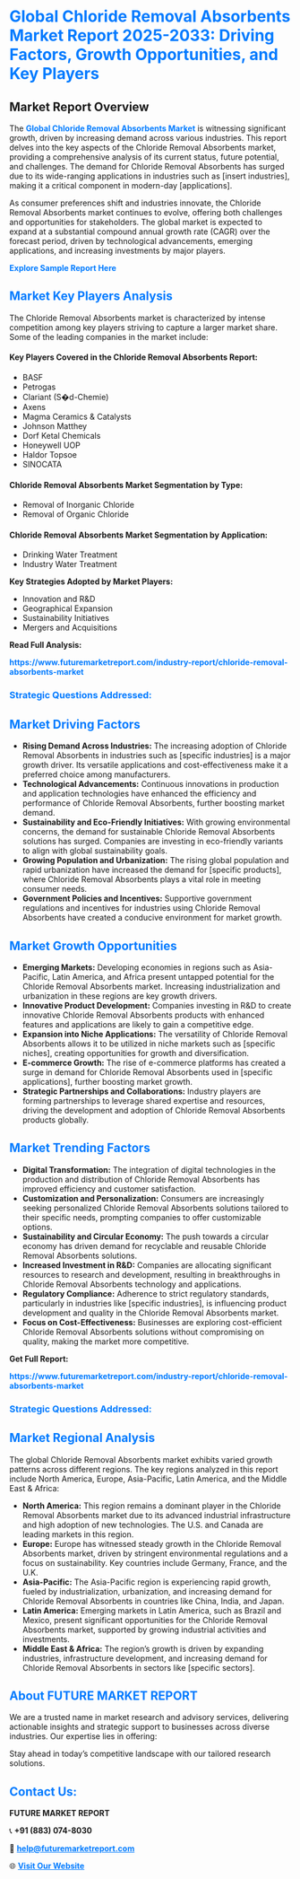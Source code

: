 <h1 style="color: #007BFF;">Global Chloride Removal Absorbents Market Report 2025-2033: Driving Factors, Growth Opportunities, and Key Players</h1>

<section id="overview">
<h2>Market Report Overview</h2>
<p>The <a href="https://www.futuremarketreport.com/industry-report/chloride-removal-absorbents-market" style="color: #007BFF; text-decoration: none;"><strong>Global Chloride Removal Absorbents Market</strong></a> is witnessing significant growth, driven by increasing demand across various industries. This report delves into the key aspects of the Chloride Removal Absorbents market, providing a comprehensive analysis of its current status, future potential, and challenges. The demand for Chloride Removal Absorbents has surged due to its wide-ranging applications in industries such as [insert industries], making it a critical component in modern-day [applications].</p>
<p>As consumer preferences shift and industries innovate, the Chloride Removal Absorbents market continues to evolve, offering both challenges and opportunities for stakeholders. The global market is expected to expand at a substantial compound annual growth rate (CAGR) over the forecast period, driven by technological advancements, emerging applications, and increasing investments by major players.</p>
</section>

<section id="overview">
<p><a href="https://www.futuremarketreport.com/request-sample/reportId=115122" style="color: #007BFF; text-decoration: none;"><strong>Explore Sample Report Here</strong></a></p>
</section>

<section id="key-players">
<h2 style="color: #007BFF;">Market Key Players Analysis</h2>
<p>The Chloride Removal Absorbents market is characterized by intense competition among key players striving to capture a larger market share. Some of the leading companies in the market include:</p>
<h4>Key Players Covered in the Chloride Removal Absorbents Report:</h4>
<ul><li>BASF</li><li>Petrogas</li><li>Clariant (S�d-Chemie)</li><li>Axens</li><li>Magma Ceramics &amp; Catalysts</li><li>Johnson Matthey</li><li>Dorf Ketal Chemicals</li><li>Honeywell UOP</li><li>Haldor Topsoe</li><li>SINOCATA</li></ul>
<h4>Chloride Removal Absorbents Market Segmentation by Type:</h4>
<ul><li>Removal of Inorganic Chloride</li><li>Removal of Organic Chloride</li></ul>

<h4>Chloride Removal Absorbents Market Segmentation by Application:</h4>
<ul><li>Drinking Water Treatment</li><li>Industry Water Treatment</li></ul>
<p><strong>Key Strategies Adopted by Market Players:</strong></p>
<ul>
<li>Innovation and R&D</li>
<li>Geographical Expansion</li>
<li>Sustainability Initiatives</li>
<li>Mergers and Acquisitions</li>
</ul>
</section>

<section>
<p><strong>Read Full Analysis: </strong></p><a href="https://www.futuremarketreport.com/industry-report/chloride-removal-absorbents-market" style="color: #007BFF; text-decoration: none;"><strong>https://www.futuremarketreport.com/industry-report/chloride-removal-absorbents-market</strong></a>
<h3 style="color: #007BFF;">Strategic Questions Addressed:</h3>
</section>

<section id="driving-factors">
<h2 style="color: #007BFF;">Market Driving Factors</h2>
<ul>
<li><strong>Rising Demand Across Industries:</strong> The increasing adoption of Chloride Removal Absorbents in industries such as [specific industries] is a major growth driver. Its versatile applications and cost-effectiveness make it a preferred choice among manufacturers.</li>
<li><strong>Technological Advancements:</strong> Continuous innovations in production and application technologies have enhanced the efficiency and performance of Chloride Removal Absorbents, further boosting market demand.</li>
<li><strong>Sustainability and Eco-Friendly Initiatives:</strong> With growing environmental concerns, the demand for sustainable Chloride Removal Absorbents solutions has surged. Companies are investing in eco-friendly variants to align with global sustainability goals.</li>
<li><strong>Growing Population and Urbanization:</strong> The rising global population and rapid urbanization have increased the demand for [specific products], where Chloride Removal Absorbents plays a vital role in meeting consumer needs.</li>
<li><strong>Government Policies and Incentives:</strong> Supportive government regulations and incentives for industries using Chloride Removal Absorbents have created a conducive environment for market growth.</li>
</ul>
</section>

<section id="growth-opportunities">
<h2 style="color: #007BFF;">Market Growth Opportunities</h2>
<ul>
<li><strong>Emerging Markets:</strong> Developing economies in regions such as Asia-Pacific, Latin America, and Africa present untapped potential for the Chloride Removal Absorbents market. Increasing industrialization and urbanization in these regions are key growth drivers.</li>
<li><strong>Innovative Product Development:</strong> Companies investing in R&D to create innovative Chloride Removal Absorbents products with enhanced features and applications are likely to gain a competitive edge.</li>
<li><strong>Expansion into Niche Applications:</strong> The versatility of Chloride Removal Absorbents allows it to be utilized in niche markets such as [specific niches], creating opportunities for growth and diversification.</li>
<li><strong>E-commerce Growth:</strong> The rise of e-commerce platforms has created a surge in demand for Chloride Removal Absorbents used in [specific applications], further boosting market growth.</li>
<li><strong>Strategic Partnerships and Collaborations:</strong> Industry players are forming partnerships to leverage shared expertise and resources, driving the development and adoption of Chloride Removal Absorbents products globally.</li>
</ul>
</section>

<section id="trending-factors">
<h2 style="color: #007BFF;">Market Trending Factors</h2>
<ul>
<li><strong>Digital Transformation:</strong> The integration of digital technologies in the production and distribution of Chloride Removal Absorbents has improved efficiency and customer satisfaction.</li>
<li><strong>Customization and Personalization:</strong> Consumers are increasingly seeking personalized Chloride Removal Absorbents solutions tailored to their specific needs, prompting companies to offer customizable options.</li>
<li><strong>Sustainability and Circular Economy:</strong> The push towards a circular economy has driven demand for recyclable and reusable Chloride Removal Absorbents solutions.</li>
<li><strong>Increased Investment in R&D:</strong> Companies are allocating significant resources to research and development, resulting in breakthroughs in Chloride Removal Absorbents technology and applications.</li>
<li><strong>Regulatory Compliance:</strong> Adherence to strict regulatory standards, particularly in industries like [specific industries], is influencing product development and quality in the Chloride Removal Absorbents market.</li>
<li><strong>Focus on Cost-Effectiveness:</strong> Businesses are exploring cost-efficient Chloride Removal Absorbents solutions without compromising on quality, making the market more competitive.</li>
</ul>
</section>

<section>
<p><strong>Get Full Report: </strong></p><a href="https://www.futuremarketreport.com/industry-report/chloride-removal-absorbents-market" style="color: #007BFF; text-decoration: none;"><strong>https://www.futuremarketreport.com/industry-report/chloride-removal-absorbents-market</strong></a>
<h3 style="color: #007BFF;">Strategic Questions Addressed:</h3>
</section>


<section id="regional-analysis">
<h2 style="color: #007BFF;">Market Regional Analysis</h2>
<p>The global Chloride Removal Absorbents market exhibits varied growth patterns across different regions. The key regions analyzed in this report include North America, Europe, Asia-Pacific, Latin America, and the Middle East & Africa:</p>
<ul>
<li><strong>North America:</strong> This region remains a dominant player in the Chloride Removal Absorbents market due to its advanced industrial infrastructure and high adoption of new technologies. The U.S. and Canada are leading markets in this region.</li>
<li><strong>Europe:</strong> Europe has witnessed steady growth in the Chloride Removal Absorbents market, driven by stringent environmental regulations and a focus on sustainability. Key countries include Germany, France, and the U.K.</li>
<li><strong>Asia-Pacific:</strong> The Asia-Pacific region is experiencing rapid growth, fueled by industrialization, urbanization, and increasing demand for Chloride Removal Absorbents in countries like China, India, and Japan.</li>
<li><strong>Latin America:</strong> Emerging markets in Latin America, such as Brazil and Mexico, present significant opportunities for the Chloride Removal Absorbents market, supported by growing industrial activities and investments.</li>
<li><strong>Middle East & Africa:</strong> The region’s growth is driven by expanding industries, infrastructure development, and increasing demand for Chloride Removal Absorbents in sectors like [specific sectors].</li>
</ul>
</section>

<footer>
<h2 style="color: #007BFF;">About FUTURE MARKET REPORT</h2>
<p>We are a trusted name in market research and advisory services, delivering actionable insights and strategic support to businesses across diverse industries. Our expertise lies in offering:</p>

<p>Stay ahead in today’s competitive landscape with our tailored research solutions.</p>

<h2 style="color: #007BFF;">Contact Us:</h2>
<p><strong>FUTURE MARKET REPORT</strong></p>
<p>📞 <strong>+91 (883) 074-8030</strong></p>
<p>📧 <strong><a href="mailto:help@futuremarketreport.com" style="color: #007BFF;">help@futuremarketreport.com</a></strong></p>
<p>🌐 <strong><a href="https://www.futuremarketreport.com/" style="color: #007BFF;">Visit Our Website</a></strong></p>
</footer>